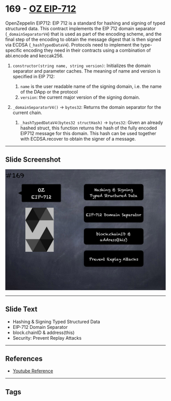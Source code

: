 # 169 - [OZ EIP-712](OZ%20EIP-712.md)
OpenZeppelin EIP712: EIP 712 is a standard for hashing and signing of typed structured data. This contract implements the EIP 712 domain separator (`_domainSeparatorV4`) that is used as part of the encoding scheme, and the final step of the encoding to obtain the message digest that is then signed via ECDSA (`_hashTypedDataV4`). Protocols need to implement the type-specific encoding they need in their contracts using a combination of abi.encode and keccak256.

1. `constructor(string name, string version)`: Initializes the domain separator and parameter caches. The meaning of name and version is specified in EIP 712: 
	1. `name` is the user readable name of the signing domain, i.e. the name of the DApp or the protocol
	2. `version`: the current major version of the signing domain.
    
2. `_domainSeparatorV4()` → `bytes32`: Returns the domain separator for the current chain.
    
    1. `_hashTypedDataV4(bytes32 structHash)` → `bytes32`: Given an already hashed struct, this function returns the hash of the fully encoded EIP712 message for this domain. This hash can be used together with ECDSA.recover to obtain the signer of a message.

___
## Slide Screenshot
![169.jpg](../../images/3.%20Solidity%20201/169.jpg)
___
## Slide Text
- Hashing & Signing Typed Structured Data
- EIP-712 Domain Separator
- block.chainID & address(this)
- Security: Prevent Replay Attacks
___
## References
- [Youtube Reference](https://youtu.be/L_9Fk6HRwpU?t=595)
___
## Tags